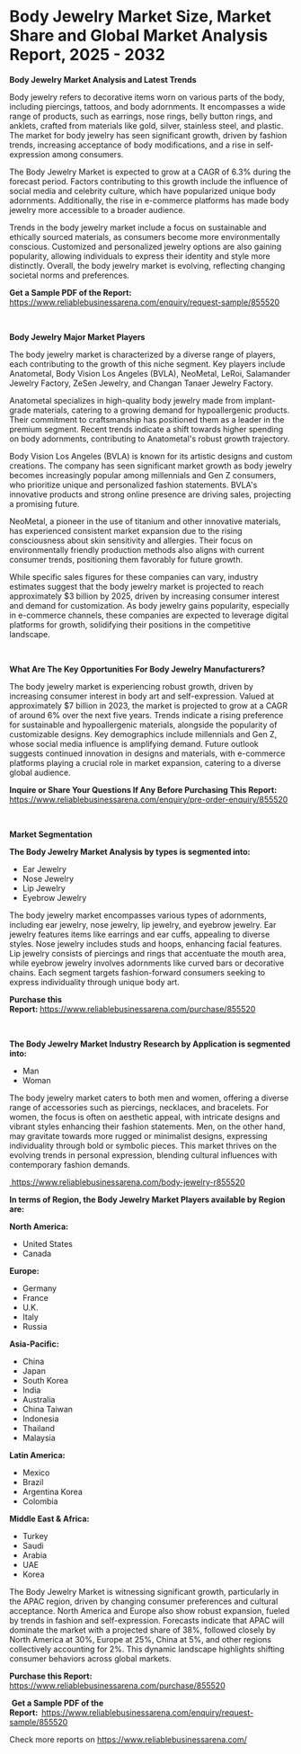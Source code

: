 <p><h1>Body Jewelry Market Size, Market Share and Global Market Analysis Report, 2025 - 2032</h1></p><p><strong>Body Jewelry Market Analysis and Latest Trends</strong></p>
<p><p>Body jewelry refers to decorative items worn on various parts of the body, including piercings, tattoos, and body adornments. It encompasses a wide range of products, such as earrings, nose rings, belly button rings, and anklets, crafted from materials like gold, silver, stainless steel, and plastic. The market for body jewelry has seen significant growth, driven by fashion trends, increasing acceptance of body modifications, and a rise in self-expression among consumers.</p><p>The Body Jewelry Market is expected to grow at a CAGR of 6.3% during the forecast period. Factors contributing to this growth include the influence of social media and celebrity culture, which have popularized unique body adornments. Additionally, the rise in e-commerce platforms has made body jewelry more accessible to a broader audience.</p><p>Trends in the body jewelry market include a focus on sustainable and ethically sourced materials, as consumers become more environmentally conscious. Customized and personalized jewelry options are also gaining popularity, allowing individuals to express their identity and style more distinctly. Overall, the body jewelry market is evolving, reflecting changing societal norms and preferences.</p></p>
<p><strong>Get a Sample PDF of the Report:&nbsp;</strong> <a href="https://www.reliablebusinessarena.com/enquiry/request-sample/855520?utm_campaign=3515&utm_medium=2&utm_source=Github&utm_content=ia&utm_term=05042025&utm_id=body-jewelry">https://www.reliablebusinessarena.com/enquiry/request-sample/855520</a></p>
<p>&nbsp;</p>
<p><strong>Body Jewelry Major Market Players</strong></p>
<p><p>The body jewelry market is characterized by a diverse range of players, each contributing to the growth of this niche segment. Key players include Anatometal, Body Vision Los Angeles (BVLA), NeoMetal, LeRoi, Salamander Jewelry Factory, ZeSen Jewelry, and Changan Tanaer Jewelry Factory. </p><p>Anatometal specializes in high-quality body jewelry made from implant-grade materials, catering to a growing demand for hypoallergenic products. Their commitment to craftsmanship has positioned them as a leader in the premium segment. Recent trends indicate a shift towards higher spending on body adornments, contributing to Anatometal's robust growth trajectory.</p><p>Body Vision Los Angeles (BVLA) is known for its artistic designs and custom creations. The company has seen significant market growth as body jewelry becomes increasingly popular among millennials and Gen Z consumers, who prioritize unique and personalized fashion statements. BVLA's innovative products and strong online presence are driving sales, projecting a promising future.</p><p>NeoMetal, a pioneer in the use of titanium and other innovative materials, has experienced consistent market expansion due to the rising consciousness about skin sensitivity and allergies. Their focus on environmentally friendly production methods also aligns with current consumer trends, positioning them favorably for future growth.</p><p>While specific sales figures for these companies can vary, industry estimates suggest that the body jewelry market is projected to reach approximately $3 billion by 2025, driven by increasing consumer interest and demand for customization. As body jewelry gains popularity, especially in e-commerce channels, these companies are expected to leverage digital platforms for growth, solidifying their positions in the competitive landscape.</p></p>
<p>&nbsp;</p>
<p><strong>What Are The Key Opportunities For Body Jewelry Manufacturers?</strong></p>
<p><p>The body jewelry market is experiencing robust growth, driven by increasing consumer interest in body art and self-expression. Valued at approximately $7 billion in 2023, the market is projected to grow at a CAGR of around 6% over the next five years. Trends indicate a rising preference for sustainable and hypoallergenic materials, alongside the popularity of customizable designs. Key demographics include millennials and Gen Z, whose social media influence is amplifying demand. Future outlook suggests continued innovation in designs and materials, with e-commerce platforms playing a crucial role in market expansion, catering to a diverse global audience.</p></p>
<p><strong>Inquire or Share Your Questions If Any Before Purchasing This Report:</strong> <a href="https://www.reliablebusinessarena.com/enquiry/pre-order-enquiry/855520?utm_campaign=3515&utm_medium=2&utm_source=Github&utm_content=ia&utm_term=05042025&utm_id=body-jewelry">https://www.reliablebusinessarena.com/enquiry/pre-order-enquiry/855520</a></p>
<p>&nbsp;</p>
<p><strong>Market Segmentation</strong></p>
<p><strong>The Body Jewelry Market Analysis by types is segmented into:</strong></p>
<p><ul><li>Ear Jewelry</li><li>Nose Jewelry</li><li>Lip Jewelry</li><li>Eyebrow Jewelry</li></ul></p>
<p><p>The body jewelry market encompasses various types of adornments, including ear jewelry, nose jewelry, lip jewelry, and eyebrow jewelry. Ear jewelry features items like earrings and ear cuffs, appealing to diverse styles. Nose jewelry includes studs and hoops, enhancing facial features. Lip jewelry consists of piercings and rings that accentuate the mouth area, while eyebrow jewelry involves adornments like curved bars or decorative chains. Each segment targets fashion-forward consumers seeking to express individuality through unique body art.</p></p>
<p><strong>Purchase this Report:&nbsp;</strong><a href="https://www.reliablebusinessarena.com/purchase/855520?utm_campaign=3515&utm_medium=2&utm_source=Github&utm_content=ia&utm_term=05042025&utm_id=body-jewelry">https://www.reliablebusinessarena.com/purchase/855520</a></p>
<p>&nbsp;</p>
<p><strong>The Body Jewelry Market Industry Research by Application is segmented into:</strong></p>
<p><ul><li>Man</li><li>Woman</li></ul></p>
<p><p>The body jewelry market caters to both men and women, offering a diverse range of accessories such as piercings, necklaces, and bracelets. For women, the focus is often on aesthetic appeal, with intricate designs and vibrant styles enhancing their fashion statements. Men, on the other hand, may gravitate towards more rugged or minimalist designs, expressing individuality through bold or symbolic pieces. This market thrives on the evolving trends in personal expression, blending cultural influences with contemporary fashion demands.</p></p>
<p><a href="https://www.reliablebusinessarena.com/body-jewelry-r855520?utm_campaign=3515&utm_medium=2&utm_source=Github&utm_content=ia&utm_term=05042025&utm_id=body-jewelry">&nbsp;https://www.reliablebusinessarena.com/body-jewelry-r855520</a></p>
<p><strong>In terms of Region, the Body Jewelry Market Players available by Region are:</strong></p>
<p>
    <p> <strong> North America: </strong>
        <ul>
            <li>United States</li>
            <li>Canada</li>
        </ul>
        </p> 
    <p> <strong> Europe: </strong>
        <ul>
            <li>Germany</li>
            <li>France</li>
            <li>U.K.</li>
            <li>Italy</li>
            <li>Russia</li>
        </ul>
        </p> 
    <p> <strong> Asia-Pacific: </strong>
        <ul>
            <li>China</li>
            <li>Japan</li>
            <li>South Korea</li>
            <li>India</li>
            <li>Australia</li>
            <li>China Taiwan</li>
            <li>Indonesia</li>
            <li>Thailand</li>
            <li>Malaysia</li>
        </ul>
        </p> 
    <p> <strong> Latin America: </strong>
        <ul>
            <li>Mexico</li>
            <li>Brazil</li>
            <li>Argentina Korea</li>
            <li>Colombia</li>
        </ul>
        </p> 
    <p> <strong> Middle East & Africa: </strong>
        <ul>
            <li>Turkey</li>
            <li>Saudi</li>
            <li>Arabia</li>
            <li>UAE</li>
            <li>Korea</li>
        </ul>
    </p>
    </p>
<p><p>The Body Jewelry Market is witnessing significant growth, particularly in the APAC region, driven by changing consumer preferences and cultural acceptance. North America and Europe also show robust expansion, fueled by trends in fashion and self-expression. Forecasts indicate that APAC will dominate the market with a projected share of 38%, followed closely by North America at 30%, Europe at 25%, China at 5%, and other regions collectively accounting for 2%. This dynamic landscape highlights shifting consumer behaviors across global markets.</p></p>
<p><strong>Purchase this Report: </strong><a href="https://www.reliablebusinessarena.com/purchase/855520?utm_campaign=3515&utm_medium=2&utm_source=Github&utm_content=ia&utm_term=05042025&utm_id=body-jewelry">https://www.reliablebusinessarena.com/purchase/855520</a></p>
<p>&nbsp;<strong>Get a Sample PDF of the Report:&nbsp;&nbsp;</strong><a href="https://www.reliablebusinessarena.com/enquiry/request-sample/855520?utm_campaign=3515&utm_medium=2&utm_source=Github&utm_content=ia&utm_term=05042025&utm_id=body-jewelry">https://www.reliablebusinessarena.com/enquiry/request-sample/855520</a></p>
<p><strong></strong></p>
<p>Check more reports on <a href="https://www.reliablebusinessarena.com/?utm_campaign=3515&utm_medium=2&utm_source=Github&utm_content=ia&utm_term=05042025&utm_id=body-jewelry">https://www.reliablebusinessarena.com/</a></p>
